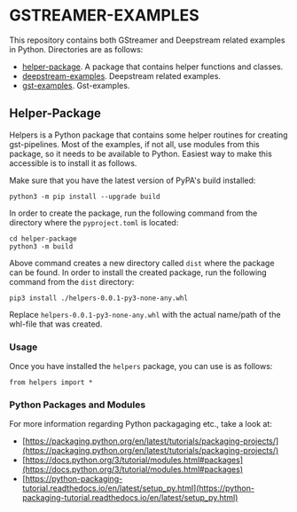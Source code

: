 # GSTREAMER-EXAMPLES

This repository contains both GStreamer and Deepstream related examples in Python. Directories are as follows:

* [helper-package](helper-package/README.md). A package that contains helper functions and classes.
* [deepstream-examples](deepstream-examples/README.md). Deepstream related examples.
* [gst-examples](gst-examples/README.md). Gst-examples.

## Helper-Package

Helpers is a Python package that contains some helper routines for creating gst-pipelines. Most of the examples, if not all, 
use modules from this package, so it needs to be available to Python. Easiest way to make this accessible is to install it as follows.

Make sure that you have the latest version of PyPA's build installed:

```
python3 -m pip install --upgrade build
```

In order to create the package, run the following command from the directory where the `pyproject.toml` is located:

```
cd helper-package
python3 -m build
```

Above command creates a new directory called `dist` where the package can be found. In order to install the created package, 
run the following command from the `dist` directory:

```
pip3 install ./helpers-0.0.1-py3-none-any.whl
```

Replace `helpers-0.0.1-py3-none-any.whl` with the actual name/path of the whl-file that was created.

### Usage

Once you have installed the `helpers` package, you can use is as follows:

```
from helpers import *
```

### Python Packages and Modules

For more information regarding Python packagaging etc., take a look at:

* [https://packaging.python.org/en/latest/tutorials/packaging-projects/](https://packaging.python.org/en/latest/tutorials/packaging-projects/)
* [https://docs.python.org/3/tutorial/modules.html#packages](https://docs.python.org/3/tutorial/modules.html#packages)
* [https://python-packaging-tutorial.readthedocs.io/en/latest/setup_py.html](https://python-packaging-tutorial.readthedocs.io/en/latest/setup_py.html)
